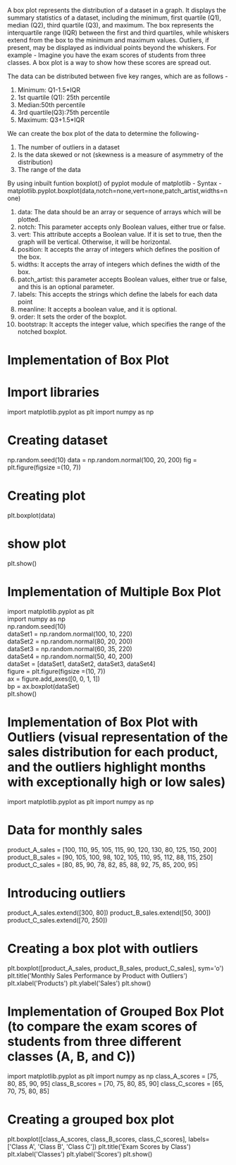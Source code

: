 A box plot represents the distribution of a dataset in a graph. It displays the summary statistics of a dataset, including the minimum, first quartile (Q1), median (Q2), third quartile (Q3), and maximum. The box represents the interquartile range (IQR) between the first and third quartiles, while whiskers extend from the box to the minimum and maximum values. Outliers, if present, may be displayed as individual points beyond the whiskers.
For example - Imagine you have the exam scores of students from three classes. A box plot is a way to show how these scores are spread out.

The data can be distributed between five key ranges, which are as follows - 
1. Minimum: Q1-1.5*IQR
2. 1st quartile (Q1): 25th percentile
3. Median:50th percentile
4. 3rd quartile(Q3):75th percentile
5. Maximum: Q3+1.5*IQR

We can create the box plot of the data to determine the following- 
1. The number of outliers in a dataset
2. Is the data skewed or not (skewness is a measure of asymmetry of the distribution) 
3. The range of the data

By using inbuilt funtion boxplot() of pyplot module of matplotlib - 
Syntax - matplotlib.pyplot.boxplot(data,notch=none,vert=none,patch_artist,widths=none)  

1. data: The data should be an array or sequence of arrays which will be plotted.
2. notch: This parameter accepts only Boolean values, either true or false.
3. vert: This attribute accepts a Boolean value. If it is set to true, then the graph will be vertical. Otherwise, it will be horizontal.
4. position: It accepts the array of integers which defines the position of the box.
5. widths: It accepts the array of integers which defines the width of the box.
6. patch_artist: this parameter accepts Boolean values, either true or false, and this is an optional parameter.
7. labels: This accepts the strings which define the labels for each data point
8. meanline: It accepts a boolean value, and it is optional.
9. order: It sets the order of the boxplot.
10. bootstrap: It accepts the integer value, which specifies the range of the notched boxplot.

# Implementation of Box Plot 
# Import libraries
import matplotlib.pyplot as plt
import numpy as np 
# Creating dataset
np.random.seed(10)
data = np.random.normal(100, 20, 200) 
fig = plt.figure(figsize =(10, 7))
# Creating plot
plt.boxplot(data)
# show plot
plt.show()

# Implementation of Multiple Box Plot 
import matplotlib.pyplot as plt  
import numpy as np  
np.random.seed(10)  
dataSet1 = np.random.normal(100, 10, 220)  
dataSet2 = np.random.normal(80, 20, 200)  
dataSet3 = np.random.normal(60, 35, 220)  
dataSet4 = np.random.normal(50, 40, 200)  
dataSet = [dataSet1, dataSet2, dataSet3, dataSet4]  
figure = plt.figure(figsize =(10, 7))  
ax = figure.add_axes([0, 0, 1, 1])  
bp = ax.boxplot(dataSet)  
plt.show()  

# Implementation of Box Plot with Outliers (visual representation of the sales distribution for each product, and the outliers highlight months with exceptionally high or low sales)
import matplotlib.pyplot as plt
import numpy as np
# Data for monthly sales
product_A_sales = [100, 110, 95, 105, 115, 90, 120, 130, 80, 125, 150, 200]
product_B_sales = [90, 105, 100, 98, 102, 105, 110, 95, 112, 88, 115, 250]
product_C_sales = [80, 85, 90, 78, 82, 85, 88, 92, 75, 85, 200, 95]
# Introducing outliers 
product_A_sales.extend([300, 80])
product_B_sales.extend([50, 300])
product_C_sales.extend([70, 250])
# Creating a box plot with outliers
plt.boxplot([product_A_sales, product_B_sales, product_C_sales], sym='o')
plt.title('Monthly Sales Performance by Product with Outliers')
plt.xlabel('Products')
plt.ylabel('Sales')
plt.show()

# Implementation of Grouped Box Plot (to compare the exam scores of students from three different classes (A, B, and C))
import matplotlib.pyplot as plt
import numpy as np
class_A_scores = [75, 80, 85, 90, 95]
class_B_scores = [70, 75, 80, 85, 90]
class_C_scores = [65, 70, 75, 80, 85]
# Creating a grouped box plot
plt.boxplot([class_A_scores, class_B_scores, class_C_scores], labels=['Class A', 'Class B', 'Class C'])
plt.title('Exam Scores by Class')
plt.xlabel('Classes')
plt.ylabel('Scores')
plt.show()





